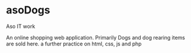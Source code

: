 # asoDogs
Aso IT work

An online shopping web application. Primarily Dogs and dog rearing items are sold here.
a further practice on html, css, js and php
